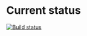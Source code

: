 # Current status

[![Build status](https://ci.appveyor.com/api/projects/status/y21iiedfju029wag?svg=true)](https://ci.appveyor.com/project/EkaterinaMarkeeva/promises)
